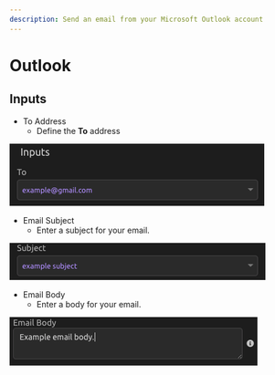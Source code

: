 ```yaml
---
description: Send an email from your Microsoft Outlook account
---
```


# Outlook

## Inputs

* To Address
  * Define the **To** address

![](../../.gitbook/assets/img1%20%283%29.png)

* Email Subject
  * Enter a subject for your email.

![](../../.gitbook/assets/img2%20%283%29.png)

* Email Body
  * Enter a body for your email.

![](../../.gitbook/assets/img3.png)

